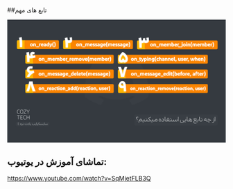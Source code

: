 ##تابع های مهم

![functions](https://github.com/Cozy-Tech/simple_discord_bot_python/blob/main/tutorial%20resources/important_functions.jpg)

## تماشای آموزش در یوتیوب:
https://www.youtube.com/watch?v=SqMjetFLB3Q
